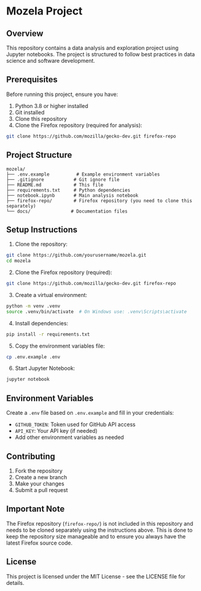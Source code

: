 # Mozela Project

## Overview
This repository contains a data analysis and exploration project using Jupyter notebooks. The project is structured to follow best practices in data science and software development.

## Prerequisites

Before running this project, ensure you have:

1. Python 3.8 or higher installed
2. Git installed
3. Clone this repository
4. Clone the Firefox repository (required for analysis):
```bash
git clone https://github.com/mozilla/gecko-dev.git firefox-repo
```

## Project Structure
```
mozela/
├── .env.example          # Example environment variables
├── .gitignore           # Git ignore file
├── README.md            # This file
├── requirements.txt     # Python dependencies
├── notebook.ipynb       # Main analysis notebook
├── firefox-repo/        # Firefox repository (you need to clone this separately)
└── docs/               # Documentation files
```

## Setup Instructions

1. Clone the repository:
```bash
git clone https://github.com/yourusername/mozela.git
cd mozela
```

2. Clone the Firefox repository (required):
```bash
git clone https://github.com/mozilla/gecko-dev.git firefox-repo
```

3. Create a virtual environment:
```bash
python -m venv .venv
source .venv/bin/activate  # On Windows use: .venv\Scripts\activate
```

4. Install dependencies:
```bash
pip install -r requirements.txt
```

5. Copy the environment variables file:
```bash
cp .env.example .env
```

6. Start Jupyter Notebook:
```bash
jupyter notebook
```

## Environment Variables
Create a `.env` file based on `.env.example` and fill in your credentials:
- `GITHUB_TOKEN`: Token used for GitHub API access
- `API_KEY`: Your API key (if needed)
- Add other environment variables as needed

## Contributing
1. Fork the repository
2. Create a new branch
3. Make your changes
4. Submit a pull request

## Important Note
The Firefox repository (`firefox-repo/`) is not included in this repository and needs to be cloned separately using the instructions above. This is done to keep the repository size manageable and to ensure you always have the latest Firefox source code.

## License
This project is licensed under the MIT License - see the LICENSE file for details. 